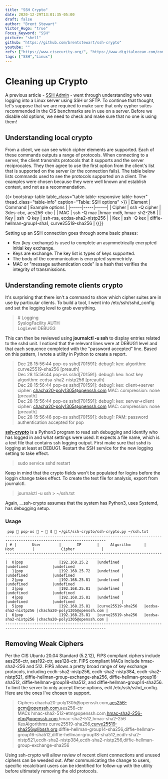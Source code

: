 ```yaml
---
title: "SSH Crypto"
date: 2020-12-29T13:01:35-05:00
draft: false
author: "Brent Stewart"
Victor_Hugo: "true"
Focus_Keyword: "SSH"
picture: "shell"
github: "https://github.com/brentstewart/ssh-crypto"
youtube: ""
refs: ["https://www.cisecurity.org/", "https://www.digitalocean.com/community/tutorials/understanding-the-ssh-encryption-and-connection-process#negotiating-encryption-for-the-session"]
tags: ["SSH","Linux"]
---
```

# Cleaning up Crypto
A previous article - [SSH Admin](/posts/ssh-admin) - went through understanding who was logging into a Linux server using SSH or SFTP.  To continue that thought, let's suppose that we are required to make sure that only cypher suites recommended in the CIS benchmarks are in use on a server.  Before we disable old options, we need to check and make sure that no one is using them!

## Understanding local crypto

From a client, we can see which cipher elements are supported.  Each of these commands outputs a range of protocols.  When connecting to a server, the client transmits protocols that it supports and the server reciprocates.  They then agree to use the first option from the client's list that is supported on the server (or the connection fails).  The table below lists commands used to see the protocols supported on a client.  The examples were chosen because they were well known and establish context, and not as a recommendation.

{{< bootstrap-table table_class="table table-responsive table-hover" thead_class="table-info" caption="Table: SSH options" >}}
| Element | Command | Example options  |
|------|-----|------|
| Cipher | ssh -Q cipher | 3des-cbc, aes256-cbc |
| MAC | ssh -Q mac |hmac-md5, hmac-sh2-256 |
| Key | ssh -Q key | ssh-rsa, ecdsa-sha2-nistp256 |
| Kex | ssh -Q kex | diffie-hellman-group1-sha1, curve25519-sha256 |
{{</bootstrap-table>}}

Setting up an SSH connection goes through some basic phases:
* Kex (key-exchange) is used to complete an asymmetrically encrypted initial key exchange.
* Keys are exchange.  The key list is types of keys supported.
* The body of the communication is encrypted symmetricly.
* MAC or "message authentication code" is a hash that verifies the integrity of transmissions.

## Understanding remote clients crypto

It's surprising that there isn't a command to show which cipher suites are in use by particular clients.  To build a tool, I went into /etc/ssh/sshd_config and set the logging level to grab everything.

> \# Logging  
SyslogFacility AUTH  
LogLevel DEBUG3  

This can then be reviewed using __journalctl -u ssh__ to display entries related to the sshd unit.  I noticed that the relevant lines were at DEBUG1 level and that each sequence completed with the "password accepted" line.  Based on this pattern, I wrote a utility in Python to create a report.

>  Dec 28 15:56:44 pop-os sshd[701591]: debug1: kex: algorithm: curve25519-sha256 [preauth]  
Dec 28 15:56:44 pop-os sshd[701591]: debug1: kex: host key algorithm: ecdsa-sha2-nistp256 [preauth]  
Dec 28 15:56:44 pop-os sshd[701591]: debug1: kex: client->server cipher: chacha20-poly1305@openssh.com MAC: <implicit> compression: none [preauth]  
Dec 28 15:56:44 pop-os sshd[701591]: debug1: kex: server->client cipher: chacha20-poly1305@openssh.com MAC: <implicit> compression: none [preauth]  
Dec 28 15:56:46 pop-os sshd[701591]: debug1: PAM: password authentication accepted for pop

[__ssh-crypto__](https://github.com/brentstewart/ssh-crypto) is a Python3 program to read ssh debugging and identify who has logged in and what settings were used.  It expects a file name, which is a text file that contains ssh logging output.  First make sure that sshd is logging at least at DEBUG1.  Restart the SSH service for the new logging setting to take effect.
> sudo service sshd restart

Keep in mind that the crypto fields won't be populated for logins before the loggin change takes effect.  To create the text file for analysis, export from journalctl.
> journalctl -u ssh > ~/ssh.txt

Again, __ssh-crypto assumes that the system has Python3, uses Systemd, has debugging setup.

### Usage
     pop  pop-os  ~  $  ~/git/ssh-crypto/ssh-crypto.py ~/ssh.txt
    -------------------------------------------------------------------------------------------------------------------
    | # |       User        |       IP       |     Algorithm      |        Host        |            Cipher            |
    -------------------------------------------------------------------------------------------------------------------
    |  0|pop                |192.168.25.2    |undefined           |undefined           |undefined                     |
    |  1|pop                |192.168.25.72   |undefined           |undefined           |undefined                     |
    |  2|pop                |192.168.25.81   |undefined           |undefined           |undefined                     |
    |  3|pop                |192.168.25.81   |undefined           |undefined           |undefined                     |
    |  4|pop                |192.168.25.81   |undefined           |undefined           |undefined                     |
    |  5|pop                |192.168.25.81   |curve25519-sha256   |ecdsa-sha2-nistp256 |chacha20-poly1305@openssh.com |
    |  6|pop                |192.168.25.81   |curve25519-sha256   |ecdsa-sha2-nistp256 |chacha20-poly1305@openssh.com |
    -------------------------------------------------------------------------------------------------------------------
## Removing Weak Ciphers
Per the CIS Ubuntu 20.04 Standard (5.2.12), FIPS compliant ciphers include aes256-ctr, aes192-ctr, aes128-ctr.  FIPS compliant MACs include hmac-sha2-256 and 512.  FIPS allows a pretty broad range of key exchange protocols, including ecdh-sha2-nistp256, ecdh-sha2-nistp384, ecdh-sha2-nistp521, diffie-hellman-group-exchange-sha256, diffie-hellman-group16-sha512, diffie-hellman-group18-sha512, and diffie-hellman-group14-sha256.
To limit the server to only accept these options, edit /etc/ssh/sshd_config.  Here are the ones I've chosen to support.
> Ciphers chacha20-poly1305\@openssh.com,aes256-gcm@openssh.com,aes256-ctr  
MACs hmac-sha2-512-etm\@openssh.com,hmac-sha2-256-etm@openssh.com,hmac-sha2-512,hmac-sha2-256  
KexAlgorithms curve25519-sha256,curve25519-sha256@libssh.org,diffie-hellman-group14-sha256,diffie-hellman-group16-sha512,diffie-hellman-group18-sha512,ecdh-sha2-nistp521,ecdh-sha2-nistp384,ecdh-sha2-nistp256,diffie-hellman-group-exchange-sha256  

Using ssh-crypto will allow review of recent client connections and unused ciphers can be weeded out.  After communicating the change to users, specific recalcitrant users can be identified for follow-up with the utility before ultimately removing the old protocols.